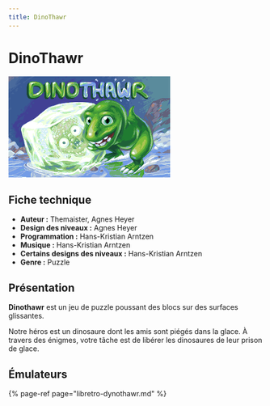 ```yaml
---
title: DinoThawr
---
```


# DinoThawr

![](/migration-images/emulateurs/ports/dinothawr/image%20%28174%29.png)

## Fiche technique

* **Auteur :** Themaister, Agnes Heyer 
* **Design des niveaux :** Agnes Heyer 
* **Programmation :** Hans-Kristian Arntzen 
* **Musique :** Hans-Kristian Arntzen 
* **Certains designs des niveaux :** Hans-Kristian Arntzen 
* **Genre :** Puzzle

## Présentation 

**Dinothawr** est un jeu de puzzle poussant des blocs sur des surfaces glissantes.

Notre héros est un dinosaure dont les amis sont piégés dans la glace. À travers des énigmes, votre tâche est de libérer les dinosaures de leur prison de glace.

## Émulateurs

{% page-ref page="libretro-dynothawr.md" %}

